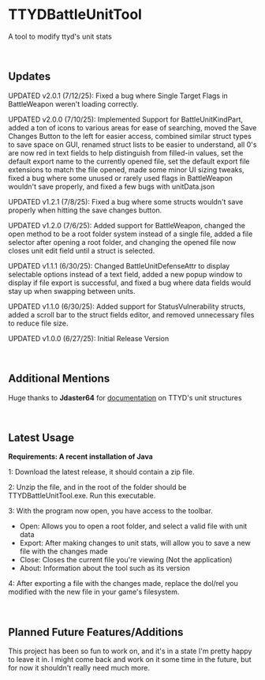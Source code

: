 # TTYDBattleUnitTool
A tool to modify ttyd's unit stats

<br/>

## Updates

UPDATED v2.0.1 (7/12/25): Fixed a bug where Single Target Flags in BattleWeapon weren't loading correctly.

UPDATED v2.0.0 (7/10/25): Implemented Support for BattleUnitKindPart, added a ton of icons to various areas for ease of searching, moved the Save Changes Button to the left for easier access, combined similar struct types to save space on GUI, renamed struct lists to be easier to understand, all 0's are now red in text fields to help distinguish from filled-in values, set the default export name to the currently opened file, set the default export file extensions to match the file opened, made some minor UI sizing tweaks, fixed a bug where some unused or rarely used flags in BattleWeapon wouldn't save properly, and fixed a few bugs with unitData.json

UPDATED v1.2.1 (7/8/25): Fixed a bug where some structs wouldn't save properly when hitting the save changes button.

UPDATED v1.2.0 (7/6/25): Added support for BattleWeapon, changed the open method to be a root folder system instead of a single file, added a file selector after opening a root folder, and changing the opened file now closes unit edit field until a struct is selected.

UPDATED v1.1.1 (6/30/25): Changed BattleUnitDefenseAttr to display selectable options instead of a text field, added a new popup window to display if file export is successful, and fixed a bug where data fields would stay up when swapping between units.

UPDATED v1.1.0 (6/30/25): Added support for StatusVulnerability structs, added a scroll bar to the struct fields editor, and removed unnecessary files to reduce file size.

UPDATED v1.0.0 (6/27/25): Initial Release Version

<br/>

## Additional Mentions

Huge thanks to **Jdaster64** for [documentation](https://github.com/jdaster64/ttyd-utils/blob/master/docs/ttyd_structures_pseudocode.txt) on TTYD's unit structures

<br/>

## Latest Usage

**Requirements: A recent installation of Java**

1: Download the latest release, it should contain a zip file.

2: Unzip the file, and in the root of the folder should be TTYDBattleUnitTool.exe. Run this executable.

3: With the program now open, you have access to the toolbar.
  - Open: Allows you to open a root folder, and select a valid file with unit data
  - Export: After making changes to unit stats, will allow you to save a new file with the changes made
  - Close: Closes the current file you're viewing (Not the application)
  - About: Information about the tool such as its version

4: After exporting a file with the changes made, replace the dol/rel you modified with the new file in your game's filesystem.

<br/>

## Planned Future Features/Additions
This project has been so fun to work on, and it's in a state I'm pretty happy to leave it in. I might come back and work on it some time in the future, but for now it shouldn't really need much more.
